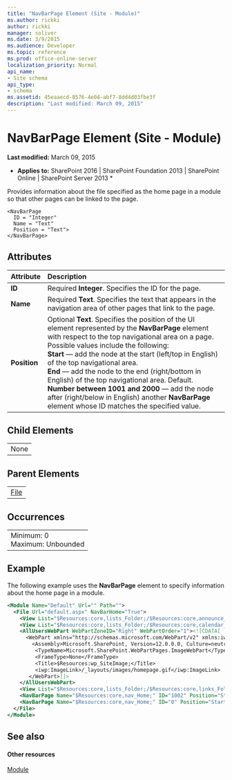 ```yaml
---
title: "NavBarPage Element (Site - Module)"
ms.author: rickki
author: rickki
manager: soliver
ms.date: 3/9/2015
ms.audience: Developer
ms.topic: reference
ms.prod: office-online-server
localization_priority: Normal
api_name:
- Site schema
api_type:
- schema
ms.assetid: 45eaaecd-8576-4e04-abf7-8dd4d03fbe3f
description: "Last modified: March 09, 2015"
---
```


# NavBarPage Element (Site - Module)

 **Last modified:** March 09, 2015 
  
 * **Applies to:** SharePoint 2016 | SharePoint Foundation 2013 | SharePoint Online | SharePoint Server 2013 * 
  
Provides information about the file specified as the home page in a module so that other pages can be linked to the page.
  
```
<NavBarPage
  ID = "Integer"
  Name = "Text"
  Position = "Text">
</NavBarPage>
```

## Attributes

|**Attribute**|**Description**|
|:-----|:-----|
|**ID** <br/> |Required **Integer**. Specifies the ID for the page.  <br/> |
|**Name** <br/> |Required **Text**. Specifies the text that appears in the navigation area of other pages that link to the page.  <br/> |
|**Position** <br/> | Optional **Text**. Specifies the position of the UI element represented by the **NavBarPage** element with respect to the top navigational area on a page. Possible values include the following:  <br/> **Start** — add the node at the start (left/top in English) of the top navigational area.  <br/> **End** — add the node to the end (right/bottom in English) of the top navigational area. Default.  <br/> **Number between 1001 and 2000** — add the node after (right/below in English) another **NavBarPage** element whose ID matches the specified value.  <br/> |
   
## Child Elements

||
|:-----|
|None |
   
## Parent Elements

||
|:-----|
|[File](file-element.md)|
   
## Occurrences

||
|:-----|
|Minimum: 0  <br/> Maximum: Unbounded  <br/> |
   
## Example

The following example uses the **NavBarPage** element to specify information about the home page in a module. 
  
```XML
<Module Name="Default" Url="" Path="">
  <File Url="default.aspx" NavBarHome="True">
    <View List="$Resources:core,lists_Folder;/$Resources:core,announce_Folder;" BaseViewID="0" WebPartZoneID="Left" />
    <View List="$Resources:core,lists_Folder;/$Resources:core,calendar_Folder;" BaseViewID="0" RecurrenceRowset="TRUE" WebPartZoneID="Left" WebPartOrder="2" />
    <AllUsersWebPart WebPartZoneID="Right" WebPartOrder="1"><![CDATA[
      <WebPart xmlns="http://schemas.microsoft.com/WebPart/v2" xmlns:iwp="http://schemas.microsoft.com/WebPart/v2/Image">
        <Assembly>Microsoft.SharePoint, Version=12.0.0.0, Culture=neutral, PublicKeyToken=71e9bce111e9429c</Assembly>
         <TypeName>Microsoft.SharePoint.WebPartPages.ImageWebPart</TypeName>
         <FrameType>None</FrameType>
         <Title>$Resources:wp_SiteImage;</Title>
         <iwp:ImageLink>/_layouts/images/homepage.gif</iwp:ImageLink>
       </WebPart>]]>
    </AllUsersWebPart>
    <View List="$Resources:core,lists_Folder;/$Resources:core,links_Folder;" BaseViewID="0" WebPartZoneID="Right" WebPartOrder="2" />
    <NavBarPage Name="$Resources:core,nav_Home;" ID="1002" Position="Start" />
    <NavBarPage Name="$Resources:core,nav_Home;" ID="0" Position="Start" />
  </File>
</Module>
```

## See also

#### Other resources

[Module](module-element-site.md)

